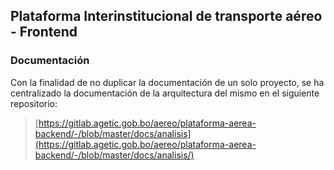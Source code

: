## Plataforma Interinstitucional de transporte aéreo - Frontend

### Documentación

Con la finalidad de no duplicar la documentación de un solo proyecto, se ha centralizado la documentación de la arquitectura del mismo en el siguiente repositorio:

> [https://gitlab.agetic.gob.bo/aereo/plataforma-aerea-backend/-/blob/master/docs/analisis](https://gitlab.agetic.gob.bo/aereo/plataforma-aerea-backend/-/blob/master/docs/analisis/)